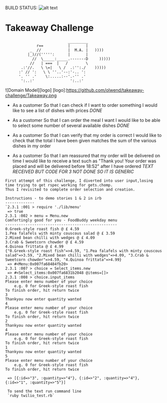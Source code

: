 
 BUILD STATUS: ![alt text](https://travis-ci.org/olwend/takeaway-challenge.svg?branch=master)

Takeaway Challenge
==================
```
                            _________
              r==           |       |
           _  //            |  M.A. |   ))))
          |_)//(''''':      |       |
            //  \_____:_____.-------D     )))))
           //   | ===  |   /        \
       .:'//.   \ \=|   \ /  .:'':./    )))))
      :' // ':   \ \ ''..'--:'-.. ':
      '. '' .'    \:.....:--'.-'' .'
       ':..:'                ':..:'

```
![Domain Model][logo]
[logo]:https://github.com/olwend/takeaway-challenge/Takeaway.png

* As a customer
So that I can check if I want to order something
I would like to see a list of dishes with prices _DONE_

* As a customer
So that I can order the meal I want
I would like to be able to select some number of several available dishes _DONE_

* As a customer
So that I can verify that my order is correct
I would like to check that the total I have been given matches the sum of the various dishes in my order

* As a customer
So that I am reassured that my order will be delivered on time
I would like to receive a text such as "Thank you! Your order was placed and will be delivered before 18:52" after I have ordered _TEXT RECEIVED BUT CODE FOR 3 NOT DONE SO IT IS GENERIC_
```
First attempt of this challenge, I diverted into user input,losing time trying to get rspec working for gets.chomp.
Thus I revisited to complete order selection and creation.

Instructions - to demo stories 1 & 2 in irb
-------------
`2.3.1 :001 > require './lib/menu'
 => true
2.3.1 :002 > menu = Menu.new
Comfortingly good for you - FoodBuddy weekday menu
--------------------------------------------------
0.Greek-style roast fish @ £ 4.59
1.Pea falafels with minty couscous salad @ £ 3.59
2.Mixed bean chilli with wedges @ £ 4.09
3.Crab & Sweetcorn chowder @ £ 4.59
4.Quinoa frittata @ £ 4.99
{"0.Greek-style roast fish"=>4.59, "1.Pea falafels with minty couscous salad"=>3.59, "2.Mixed bean chilli with wedges"=>4.09, "3.Crab & Sweetcorn chowder"=>4.59, "4.Quinoa frittata"=>4.99}
 => #<Menu:0x007fa68484fb20>
2.3.1 :007 > choice = Select_items.new
 => #<Select_items:0x007fa6831b2048 @items=[]>
2.3.1 :008 > choice.input_items
Please enter menu number of your choice
    e.g. 0 for Greek-style roast fish
To finish order, hit return twice
3
Thankyou now enter quantity wanted
4
Please enter menu number of your choice
    e.g. 0 for Greek-style roast fish
To finish order, hit return twice
2
Thankyou now enter quantity wanted
4
Please enter menu number of your choice
    e.g. 0 for Greek-style roast fish
To finish order, hit return twice
1
Thankyou now enter quantity wanted
5
Please enter menu number of your choice
    e.g. 0 for Greek-style roast fish
To finish order, hit return twice

 => [{:id=>"3", :quantity=>"4"}, {:id=>"2", :quantity=>"4"}, {:id=>"1", :quantity=>"5"}]

 To send the text run command line
 `ruby twilio_test.rb`
